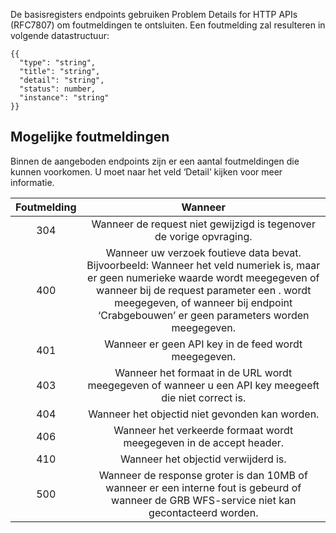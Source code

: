 De basisregisters endpoints gebruiken Problem Details for HTTP APIs (RFC7807) om foutmeldingen te ontsluiten. Een foutmelding zal resulteren in volgende datastructuur:

```
{{
  "type": "string",
  "title": "string",
  "detail": "string",
  "status": number,
  "instance": "string"
}}
```

## Mogelijke foutmeldingen
Binnen de aangeboden endpoints zijn er een aantal foutmeldingen die kunnen voorkomen. U moet naar het veld ‘Detail’ kijken voor meer informatie.

| Foutmelding | Wanneer | 
|:-:|:-:|
| 304 | Wanneer de request niet gewijzigd is tegenover de vorige opvraging. | 
| 400 | Wanneer uw verzoek foutieve data bevat. Bijvoorbeeld: Wanneer het veld numeriek is, maar er geen numerieke waarde wordt meegegeven of wanneer bij de request parameter een . wordt meegegeven, of wanneer bij endpoint ‘Crabgebouwen’ er geen parameters worden meegegeven. | 
| 401 | Wanneer er geen API key in de feed wordt meegegeven. | 
| 403 | Wanneer het formaat in de URL wordt meegegeven of wanneer u een API key meegeeft die niet correct is.| 
| 404 | Wanneer het objectid niet gevonden kan worden.| 
| 406 | Wanneer het verkeerde formaat wordt meegegeven in de accept header. | 
| 410 | Wanneer het objectid verwijderd is. | 
| 500 | Wanneer de response groter is dan 10MB of wanneer er een interne fout is gebeurd of wanneer de GRB WFS-service niet kan gecontacteerd worden.| 
